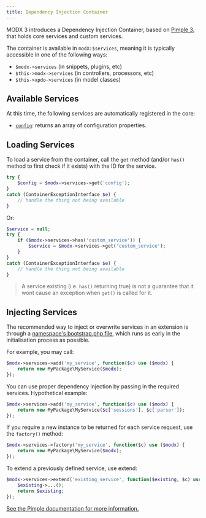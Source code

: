 ```yaml
---
title: Dependency Injection Container
---
```


MODX 3 introduces a Dependency Injection Container, based on [Pimple 3](https://github.com/silexphp/Pimple), that holds core services and custom services.

The container is available in `modX:$services`, meaning it is typically accessible in one of the following ways:

- `$modx->services` (in snippets, plugins, etc)
- `$this->modx->services` (in controllers, processors, etc)
- `$this->xpdo->services` (in model classes)

## Available Services

At this time, the following services are automatically registered in the core:

- [`config`](extending-modx/di-container/config): returns an array of configuration properties.

## Loading Services

To load a service from the container, call the `get` method (and/or `has()` method to first check if it exists) with the ID for the service.

```php
try {
    $config = $modx->services->get('config');
}
catch (ContainerExceptionInterface $e) {
    // handle the thing not being available
}
```

Or:

```php
$service = null;
try {
    if ($modx->services->has('custom_service')) {
        $service = $modx->services->get('custom_service');
    }
}
catch (ContainerExceptionInterface $e) {
    // handle the thing not being available
}
```

> A service existing (i.e. `has()` returning true) is not a guarantee that it wont cause an exception when `get()` is called for it. 

## Injecting Services

The recommended way to inject or overwrite services in an extension is through a [namespace's bootstrap.php file](extending-modx/namespaces), which runs as early in the initialisation process as possible.

For example, you may call:

``` php
$modx->services->add('my_service', function($c) use ($modx) {
    return new MyPackage\MyService($modx);
});
```

You can use proper dependency injection by passing in the required services. Hypothetical example:

``` php
$modx->services->add('my_service', function($c) use ($modx) {
    return new MyPackage\MyService($c['sessions'], $c['parser']);
});
```

If you require a new instance to be returned for each service request, use the `factory()` method:

``` php
$modx->services->factory('my_service', function($c) use ($modx) {
    return new MyPackage\MyService($modx);
});
```

To extend a previously defined service, use extend:

``` php
$modx->services->extend('existing_service', function($existing, $c) use ($modx) {
    $existing->...();
    return $existing;
});
```

[See the Pimple documentation for more information.](https://github.com/silexphp/Pimple)
